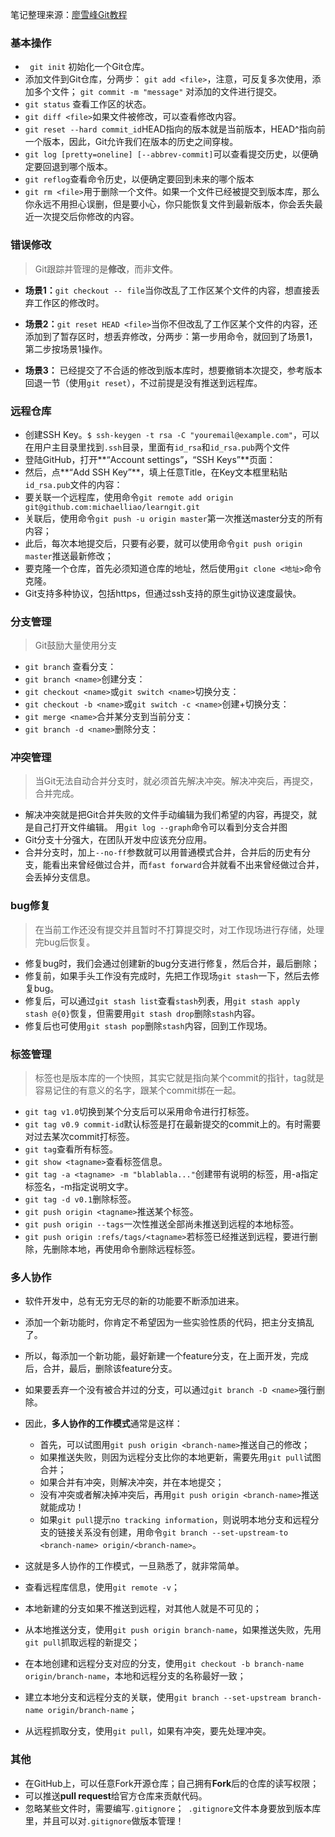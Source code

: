 
笔记整理来源：[廖雪峰Git教程](https://www.liaoxuefeng.com/wiki/0013739516305929606dd18361248578c67b8067c8c017b000)

### 基本操作
- ` git init` 初始化一个Git仓库。
- 添加文件到Git仓库，分两步：
   `git add <file>`，注意，可反复多次使用，添加多个文件；
   `git commit -m "message"` 对添加的文件进行提交。
- `git status` 查看工作区的状态。
- `git diff <file>`如果文件被修改，可以查看修改内容。
- `git reset --hard commit_id`HEAD指向的版本就是当前版本，HEAD^指向前一个版本，因此，Git允许我们在版本的历史之间穿梭。
- `git log [pretty=oneline] [--abbrev-commit]`可以查看提交历史，以便确定要回退到哪个版本。
- `git reflog`查看命令历史，以便确定要回到未来的哪个版本
- `git rm <file>`用于删除一个文件。如果一个文件已经被提交到版本库，那么你永远不用担心误删，但是要小心，你只能恢复文件到最新版本，你会丢失最近一次提交后你修改的内容。

### 错误修改
>Git跟踪并管理的是**修改**，而非**文件**。

- **场景1：**`git checkout -- file`当你改乱了工作区某个文件的内容，想直接丢弃工作区的修改时。

- **场景2：**`git reset HEAD <file>`当你不但改乱了工作区某个文件的内容，还添加到了暂存区时，想丢弃修改，分两步：第一步用命令，就回到了场景1，第二步按场景1操作。

- **场景3：** 已经提交了不合适的修改到版本库时，想要撤销本次提交，参考版本回退一节（使用`git reset`），不过前提是没有推送到远程库。

### 远程仓库

- 创建SSH Key。`$ ssh-keygen -t rsa -C "youremail@example.com"`，可以在用户主目录里找到`.ssh`目录，里面有`id_rsa`和`id_rsa.pub`两个文件
- 登陆GitHub，打开**“Account settings”**，**“SSH Keys”**页面：
- 然后，点**“Add SSH Key”**，填上任意Title，在Key文本框里粘贴`id_rsa.pub`文件的内容：
- 要关联一个远程库，使用命令`git remote add origin git@github.com:michaelliao/learngit.git`
- 关联后，使用命令`git push -u origin master`第一次推送master分支的所有内容；
- 此后，每次本地提交后，只要有必要，就可以使用命令`git push origin master`推送最新修改；
- 要克隆一个仓库，首先必须知道仓库的地址，然后使用`git clone <地址>`命令克隆。
- Git支持多种协议，包括https，但通过ssh支持的原生git协议速度最快。


### 分支管理
>Git鼓励大量使用分支

- `git branch` 查看分支：
- `git branch <name>`创建分支：
- `git checkout <name>`或`git switch <name>`切换分支：
- `git checkout -b <name>`或``git switch -c <name>``创建+切换分支：
- `git merge <name>`合并某分支到当前分支：
- `git branch -d <name>`删除分支：


### 冲突管理

>当Git无法自动合并分支时，就必须首先解决冲突。解决冲突后，再提交，合并完成。

- 解决冲突就是把Git合并失败的文件手动编辑为我们希望的内容，再提交，就是自己打开文件编辑。
用`git log --graph`命令可以看到分支合并图
- Git分支十分强大，在团队开发中应该充分应用。
- 合并分支时，加上`--no-ff`参数就可以用普通模式合并，合并后的历史有分支，能看出来曾经做过合并，而`fast forward`合并就看不出来曾经做过合并，会丢掉分支信息。

### bug修复
>在当前工作还没有提交并且暂时不打算提交时，对工作现场进行存储，处理完bug后恢复。
- 修复bug时，我们会通过创建新的bug分支进行修复，然后合并，最后删除；
- 修复前，如果手头工作没有完成时，先把工作现场`git stash`一下，然后去修复bug。
- 修复后，可以通过`git stash list`查看`stash`列表，用`git stash apply stash @{0}`恢复，但需要用`git stash drop`删除`stash`内容。
- 修复后也可使用`git stash pop`删除`stash`内容，回到工作现场。

### 标签管理
>标签也是版本库的一个快照，其实它就是指向某个commit的指针，tag就是容易记住的有意义的名字，跟某个commit绑在一起。
- `git tag v1.0`切换到某个分支后可以采用命令进行打标签。
- `git tag v0.9 commit-id`默认标签是打在最新提交的commit上的。有时需要对过去某次commit打标签。
- `git tag`查看所有标签。
- `git show <tagname>`查看标签信息。
- `git tag -a <tagname> -m "blablabla..."`创建带有说明的标签，用-a指定标签名，-m指定说明文字。
- `git tag -d v0.1`删除标签。
- `git push origin <tagname>`推送某个标签。
- `git push origin --tags`一次性推送全部尚未推送到远程的本地标签。
- `git push origin :refs/tags/<tagname>`若标签已经推送到远程，要进行删除，先删除本地，再使用命令删除远程标签。

### 多人协作
- 软件开发中，总有无穷无尽的新的功能要不断添加进来。
- 添加一个新功能时，你肯定不希望因为一些实验性质的代码，把主分支搞乱了。
- 所以，每添加一个新功能，最好新建一个feature分支，在上面开发，完成后，合并，最后，删除该feature分支。
- 如果要丢弃一个没有被合并过的分支，可以通过`git branch -D <name>`强行删除。
- 因此，**多人协作的工作模式**通常是这样：
	- 首先，可以试图用`git push origin <branch-name>`推送自己的修改；
	- 如果推送失败，则因为远程分支比你的本地更新，需要先用`git pull`试图合并；
	- 如果合并有冲突，则解决冲突，并在本地提交；
	- 没有冲突或者解决掉冲突后，再用`git push origin <branch-name>`推送就能成功！
	- 如果`git pull`提示`no tracking information`，则说明本地分支和远程分支的链接关系没有创建，用命令`git branch --set-upstream-to <branch-name> origin/<branch-name>`。
- 这就是多人协作的工作模式，一旦熟悉了，就非常简单。

- 查看远程库信息，使用`git remote -v`；
- 本地新建的分支如果不推送到远程，对其他人就是不可见的；
- 从本地推送分支，使用`git push origin branch-name`，如果推送失败，先用`git pull`抓取远程的新提交；
- 在本地创建和远程分支对应的分支，使用`git checkout -b branch-name origin/branch-name`，本地和远程分支的名称最好一致；
- 建立本地分支和远程分支的关联，使用`git branch --set-upstream branch-name origin/branch-name`；
- 从远程抓取分支，使用`git pull`，如果有冲突，要先处理冲突。

### 其他
- 在GitHub上，可以任意Fork开源仓库；自己拥有**Fork**后的仓库的读写权限；
- 可以推送**pull request**给官方仓库来贡献代码。
- 忽略某些文件时，需要编写`.gitignore`；` .gitignore`文件本身要放到版本库里，并且可以对`.gitignore`做版本管理！
